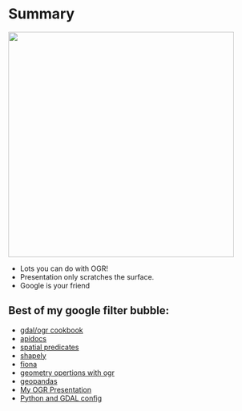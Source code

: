 # Summary

<IMG src="https://lh3.googleusercontent.com/tec5C2uT-2KK9NeNj4t9PbWuSHOfMwi_gnDSm_HT-p0Ztx6LaGjYCDsju27J7ceptOeyUdcrFJ2YK9H8_DKrPLFNwBVZnTx6CcgCbIbvBBxfjZ3_q7UkFpjNQy2PVe_NwDJsxNwLQijk528nVN3-0JHop6r_A-6CqF_w330JuGpurxJ5eBoqw9072Ktcu72WWHOIY_gTfXcJ3uSDQ7uUro94w-QsnTiktT7io8fduXaIsSKzvBbW6eAMQZionJTloEc9gQV-WrTbJPKb9cHDyohw8vuOG8IDE2nkMeqU-5KEsGpsTYwC_k2rAOtQ6svhuobT4RkBNZnRTs836O0RZCJF-XZZ6pQNfCgkgymTmkB8b-y6rymLXLwD6seSC2CelMnhmn0-NreaRjCLFBDWYl_S51ABmfBUwEL-njKN-mrQ126K3nnJNSbt-mLA98cKqeN21BFLyYORh4VglHX2Ce4A66LnPWgIV7KtLh_rQCK-v48dAh8kax73Q4YpA_-eADlytwFzUb9irh4n1H_T4VVmLIvicGaSLy2KClbsvv0QHAG2mmlCpHChOu2d6iqWRyKEsVwkYgXxrvHz4ChbiZOcCpQcS456smVAPcA3hhTQjGegk6D5Y0K_fJSgduD60-hkLstlz0f3JvrJEyAak5CQTu9Sybg7IQKhR9eJ-l4QQxAyqvHIfdOlF56wA08Whlg-N7WCelb6hI-o8sN2N5M_waaBspKxy1iPMTnF58bB_0EB=w1563-h879-no" width=450>

* Lots you can do with OGR!
* Presentation only scratches the surface.
* Google is your friend

## Best of my google filter bubble:

* [gdal/ogr cookbook](https://pcjericks.github.io/py-gdalogr-cookbook/vector_layers.html)
* [apidocs](https://gdal.org/python/)
* [spatial predicates](https://docs.safe.com/fme/html/FME_Desktop_Documentation/FME_Transformers/Transformers/spatialrelations.htm)
* [shapely](https://shapely.readthedocs.io/en/latest/)
* [fiona](https://pypi.org/project/Fiona/)
* [geometry opertions with ogr](https://pcjericks.github.io/py-gdalogr-cookbook/geometry.html)
* [geopandas](http://geopandas.org/)
* [My OGR Presentation](https://prezi.com/cxtxz6qxdr14/ogr/)
* [Python and GDAL config](https://glenbambrick.com/2017/03/10/setting-up-gdal-with-filegdb/)






